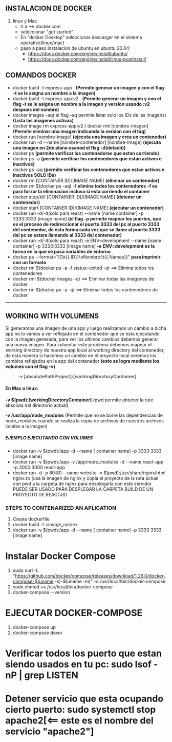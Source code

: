 ## INSTALACION DE DOCKER

1. linux y Mac
   * Ir a ==> docker.com
   * seleccionar "get started"
   * En "docker Desktop" seleccionar descargar en el sistema operativo(linux/mac)
   * paso a paso instalacion de ubuntu en ubuntu 20.04:
     * <https://docs.docker.com/engine/install/ubuntu/>
     * <https://docs.docker.com/engine/install/linux-postinstall/>
  
## COMANDOS DOCKER

* docker build -t express-app .  **(Permite generar un imagen y con el flag -t se le asigna un nombre a la imagen)**
* docker build -t express-app:v2 .  **(Permite generar un imagen y con el flag -t se le asigna un nombre a la imagen y version usando :v2 despues del nombre)**
* docker images -aq( el flag -aq permite listar solo los IDs de las imagens) **(Lista las imagenes activas)**
* docker image rm express-app:v2 / docker rmi [nombre-imagen] **(Permite eliminar una imagen indicando la version con el tag)**
* docker run [nombre-image] **(ejecuta una imagen y crea un contenedor)**
* docker run -d --name [nombre-contenedor] [nombre-image] **(ejecuta una imagen en 2do plano usanod el flag -d(detach))**
* docker ps **(permite verificar los contenedores que estan corriendo)**
* docker ps -a **(permite verificar los contenedores que estan activos e inactivos)**
* docker ps -aq **(permite verificar los contenedores que estan activos e inactivos SOLO IDs)**
* docker rm [CONTAINER ID]/[IMAGE NAME] **(eliminar un contenedor)**
* docker rm $(docker ps -aq) -f **elimina todos los contenedores** **-f es para forzar la eliminacion incluso si esta corriendo el container**
* docker stop/kill [CONTAINER ID]/[IMAGE NAME] **(detener un contenedor)**
* docker start [CONTAINER ID]/[IMAGE NAME] **(ejecutar un contenedor)**
* docker run -d/-it(solo para react) --name [name container] -p 3333:3333 [image name] **(el flag -p permite mapear los puertos, que es el proceso de redireccionar el puerto 3333 del pc al puerto 3333 del contenedor, de esta forma cada vez que se llame al puerto 3333 del pc se estara llamando al 3333 del contenedor)**
* docker run -d/-it(solo para react) -e ENV=development --name [name container] -p 3333:3333 [image name] **-e ENV=development es la forma en la que se  pasa variables de entorno**
* docker ps --format="ID\t{{.ID}}\nNombre:\t{{.Names}}" **para imprimir con un formato**
* docker rm $(docker ps -a -f status=exited -q) ==> Elimina todos los contenedores
* docker rmi $(docker images -q) ==> Eliminar todas las imágenes de docker
* docker rm $(docker ps -a -q) ==> Eliminar todos los contenedores de docker

---

## WORKING WITH VOLUMENS

Si generamos una imagen de una app y luego realizamos un cambio a dicha app no lo vamos a ver reflejado en el contenedor que se esta ejecutando con la imagen generada, para ver los ultimos cambios debemos generar una nueva imagen.
Para solventar este problema debemos mapear el working directory de nuestra app local al working directory del contenedor, de esta manera si hacemos un cambio en el proyecto local veremos los cambios reflejados en la app del contenedor **(esto se logra mediante los volumes con el flag -v)**

> **-v [absolutePathProject]:[workingDirectoryContainer]**

#### En Mac o linux: 

**-v $(pwd):[workingDirectoryContainer]** (pwd permite obtener la rute absoluta del directorio actual)

 **-v /usr/app/node_modules** (Permite que no se borre las dependencias de node_modules cuando se realiza la copia de archivos de nuestros archivos locales a la imagen)

 ##### EJEMPLO EJECUTANDO CON VOLUMES

 * docker run -v $(pwd):/app -d --name [ container name] -p 3333:3333 [image name]
 * docker run -v $(pwd):/app -v /app/node_modules -d --name react-app -p 3000:3000 react-app
 * docker run -d -p 80:80 --name website -v $(pwd):/usr/share/nginx/html nginx:ro (usa la imagen de nginx y copia el proyecto de la ruta actual con pwd a la carpeta de nginx para desplegarla con este servidor PUEDE SER USADO PARA DESPLEGAR LA CARPETA BUILD DE UN PROYECTO DE REACTJS)


### STEPS TO CONTENARIZED AN APLICATION

1. Create dockerfile
2. docker build -t <image_name>
3. docker run -v $(pwd):/app -d --name [ container name] -p 3333:3333 [image name]

# Instalar Docker Compose

1. sudo curl -L "https://github.com/docker/compose/releases/download/1.26.0/docker-compose-$(uname -s)-$(uname -m)" -o /usr/local/bin/docker-compose
2. sudo chmod +x /usr/local/bin/docker-compose
3. docker-compose --version

# EJECUTAR DOCKER-COMPOSE

1. docker-compose up
2. docker-compose down

# Verificar todos los puerto que estan siendo usados en tu pc: **sudo lsof -nP | grep LISTEN**
# Detener servicio que esta ocupando cierto puerto: **sudo systemctl stop apache2[<== este es el nombre del servicio "apache2"]**


